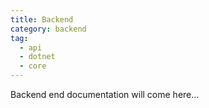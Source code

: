 ```yaml
---
title: Backend
category: backend
tag:
  - api
  - dotnet
  - core
---
```


Backend end documentation will come here...
